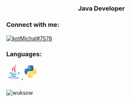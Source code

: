 <h3 align="center">Java Developer</h3>


<h3 align="left">Connect with me:</h3>
<p align="left">
<a href="https://discord.gg/kotMichal#7578" target="blank"><img align="center" src="https://raw.githubusercontent.com/rahuldkjain/github-profile-readme-generator/master/src/images/icons/Social/discord.svg" alt="kotMichal#7578" height="30" width="40" /></a>
</p>



<h3 align="left">Languages:</h3>
<p align="left"> <a href="https://www.java.com" target="_blank" rel="noreferrer"> <img src="https://raw.githubusercontent.com/devicons/devicon/master/icons/java/java-original.svg" alt="java" width="40" height="40"/> </a> <a href="https://www.python.org" target="_blank" rel="noreferrer"> <img src="https://raw.githubusercontent.com/devicons/devicon/master/icons/python/python-original.svg" alt="python" width="40" height="40"/> </a> </p>

<h3 align="center"></h3>
<h3 align="center"></h3>
<h3 align="center"></h3>

<h3 align="center"></h3><p><img align="center" src="https://github-readme-stats.vercel.app/api/top-langs?username=wuksow&show_icons=true&locale=en&layout=compact" alt="wuksow" /></p>
